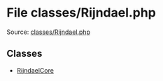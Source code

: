 File classes/Rijndael.php
=========

Source: [classes/Rijndael.php](https://github.com/PrestaShop/PrestaShop/blob/1.5.3.0/classes/Rijndael.php)


Classes
-------

* [RijndaelCore](class.RijndaelCore.md)

